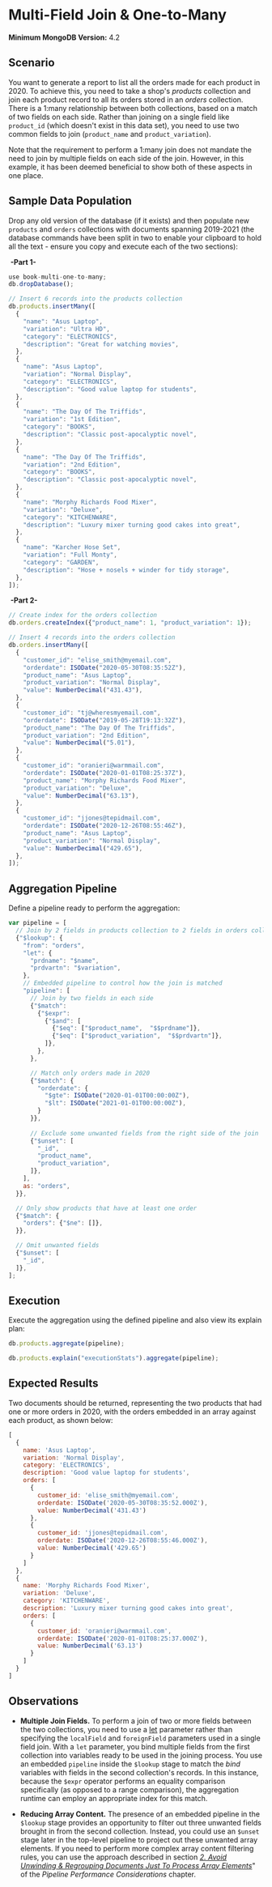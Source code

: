 # Multi-Field Join & One-to-Many

__Minimum MongoDB Version:__ 4.2


## Scenario

You want to generate a report to list all the orders made for each product in 2020. To achieve this, you need to take a shop's _products_ collection and join each product record to all its orders stored in an _orders_ collection. There is a 1:many relationship between both collections, based on a match of two fields on each side. Rather than joining on a single field like `product_id` (which doesn't exist in this data set), you need to use two common fields to join (`product_name` and `product_variation`). 

Note that the requirement to perform a 1:many join does not mandate the need to join by multiple fields on each side of the join. However, in this example, it has been deemed beneficial to show both of these aspects in one place.


## Sample Data Population

Drop any old version of the database (if it exists) and then populate new `products` and `orders` collections with documents spanning 2019-2021 (the database commands have been split in two to enable your clipboard to hold all the text - ensure you copy and execute each of the two sections):

&nbsp;__-Part 1-__

```javascript
use book-multi-one-to-many;
db.dropDatabase();

// Insert 6 records into the products collection
db.products.insertMany([
  {
    "name": "Asus Laptop",
    "variation": "Ultra HD",
    "category": "ELECTRONICS",
    "description": "Great for watching movies",
  },
  {
    "name": "Asus Laptop",
    "variation": "Normal Display",
    "category": "ELECTRONICS",
    "description": "Good value laptop for students",
  },
  {
    "name": "The Day Of The Triffids",
    "variation": "1st Edition",
    "category": "BOOKS",
    "description": "Classic post-apocalyptic novel",
  },
  {
    "name": "The Day Of The Triffids",
    "variation": "2nd Edition",
    "category": "BOOKS",
    "description": "Classic post-apocalyptic novel",
  },
  {
    "name": "Morphy Richards Food Mixer",
    "variation": "Deluxe",
    "category": "KITCHENWARE",
    "description": "Luxury mixer turning good cakes into great",
  },
  {
    "name": "Karcher Hose Set",
    "variation": "Full Monty",
    "category": "GARDEN",
    "description": "Hose + nosels + winder for tidy storage",
  },
]); 
```

&nbsp;__-Part 2-__

```javascript
// Create index for the orders collection
db.orders.createIndex({"product_name": 1, "product_variation": 1});

// Insert 4 records into the orders collection
db.orders.insertMany([
  {
    "customer_id": "elise_smith@myemail.com",
    "orderdate": ISODate("2020-05-30T08:35:52Z"),
    "product_name": "Asus Laptop",
    "product_variation": "Normal Display",
    "value": NumberDecimal("431.43"),
  },
  {
    "customer_id": "tj@wheresmyemail.com",
    "orderdate": ISODate("2019-05-28T19:13:32Z"),
    "product_name": "The Day Of The Triffids",
    "product_variation": "2nd Edition",
    "value": NumberDecimal("5.01"),
  },  
  {
    "customer_id": "oranieri@warmmail.com",
    "orderdate": ISODate("2020-01-01T08:25:37Z"),
    "product_name": "Morphy Richards Food Mixer",
    "product_variation": "Deluxe",
    "value": NumberDecimal("63.13"),
  },
  {
    "customer_id": "jjones@tepidmail.com",
    "orderdate": ISODate("2020-12-26T08:55:46Z"),
    "product_name": "Asus Laptop",
    "product_variation": "Normal Display",
    "value": NumberDecimal("429.65"),
  },
]);
```


## Aggregation Pipeline

Define a pipeline ready to perform the aggregation:

```javascript
var pipeline = [
  // Join by 2 fields in products collection to 2 fields in orders collection
  {"$lookup": {
    "from": "orders",
    "let": {
      "prdname": "$name",
      "prdvartn": "$variation",
    },
    // Embedded pipeline to control how the join is matched
    "pipeline": [
      // Join by two fields in each side
      {"$match":
        {"$expr":
          {"$and": [
            {"$eq": ["$product_name",  "$$prdname"]},
            {"$eq": ["$product_variation",  "$$prdvartn"]},            
          ]},
        },
      },

      // Match only orders made in 2020
      {"$match": {
        "orderdate": {
          "$gte": ISODate("2020-01-01T00:00:00Z"),
          "$lt": ISODate("2021-01-01T00:00:00Z"),
        }
      }},
      
      // Exclude some unwanted fields from the right side of the join
      {"$unset": [
        "_id",
        "product_name",
        "product_variation",
      ]},
    ],
    as: "orders",
  }},

  // Only show products that have at least one order
  {"$match": {
    "orders": {"$ne": []},
  }},

  // Omit unwanted fields
  {"$unset": [
    "_id",
  ]}, 
];
```

## Execution

Execute the aggregation using the defined pipeline and also view its explain plan:

```javascript
db.products.aggregate(pipeline);
```

```javascript
db.products.explain("executionStats").aggregate(pipeline);
```


## Expected Results

Two documents should be returned, representing the two products that had one or more orders in 2020, with the orders embedded in an array against each product, as shown below:

```javascript
[
  {
    name: 'Asus Laptop',
    variation: 'Normal Display',
    category: 'ELECTRONICS',
    description: 'Good value laptop for students',
    orders: [
      {
        customer_id: 'elise_smith@myemail.com',
        orderdate: ISODate('2020-05-30T08:35:52.000Z'),
        value: NumberDecimal('431.43')
      },
      {
        customer_id: 'jjones@tepidmail.com',
        orderdate: ISODate('2020-12-26T08:55:46.000Z'),
        value: NumberDecimal('429.65')
      }
    ]
  },
  {
    name: 'Morphy Richards Food Mixer',
    variation: 'Deluxe',
    category: 'KITCHENWARE',
    description: 'Luxury mixer turning good cakes into great',
    orders: [
      {
        customer_id: 'oranieri@warmmail.com',
        orderdate: ISODate('2020-01-01T08:25:37.000Z'),
        value: NumberDecimal('63.13')
      }
    ]
  }
]
```


## Observations

 * __Multiple Join Fields.__ To perform a join of two or more fields between the two collections, you need to use a [let](https://docs.mongodb.com/manual/reference/operator/aggregation/lookup/#join-conditions-and-uncorrelated-sub-queries) parameter rather than specifying the `localField` and `foreignField` parameters used in a single field join. With a `let` parameter, you bind multiple fields from the first collection into variables ready to be used in the joining process. You use an embedded `pipeline` inside the `$lookup` stage to match the _bind_ variables with fields in the second collection's records. In this instance, because the `$expr` operator performs an equality comparison specifically (as opposed to a range comparison), the aggregation runtime can employ an appropriate index for this match.
 
 * __Reducing Array Content.__ The presence of an embedded pipeline in the `$lookup` stage provides an opportunity to filter out three unwanted fields brought in from the second collection. Instead, you could use an `$unset` stage later in the top-level pipeline to project out these unwanted array elements. If you need to perform more complex array content filtering rules, you can use the approach described in section _[2. Avoid Unwinding & Regrouping Documents Just To Process Array Elements](../../guides/performance.md#2-avoid-unwinding--regrouping-documents-just-to-process-array-elements)_" of the _Pipeline Performance Considerations_ chapter.

